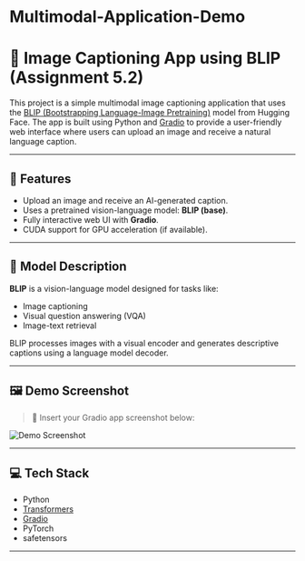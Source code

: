 # Multimodal-Application-Demo

# 📸 Image Captioning App using BLIP (Assignment 5.2)

This project is a simple multimodal image captioning application that uses the [BLIP (Bootstrapping Language-Image Pretraining)](https://huggingface.co/Salesforce/blip-image-captioning-base) model from Hugging Face. The app is built using Python and [Gradio](https://gradio.app/) to provide a user-friendly web interface where users can upload an image and receive a natural language caption.

---

## 🚀 Features

- Upload an image and receive an AI-generated caption.
- Uses a pretrained vision-language model: **BLIP (base)**.
- Fully interactive web UI with **Gradio**.
- CUDA support for GPU acceleration (if available).

---

## 🧠 Model Description

**BLIP** is a vision-language model designed for tasks like:
- Image captioning
- Visual question answering (VQA)
- Image-text retrieval

BLIP processes images with a visual encoder and generates descriptive captions using a language model decoder.

---

## 🖼️ Demo Screenshot

> 📌 Insert your Gradio app screenshot below:

![Demo Screenshot](screenshot.png) <!-- Replace with actual file path if hosted -->

---

## 💻 Tech Stack

- Python
- [Transformers](https://github.com/huggingface/transformers)
- [Gradio](https://github.com/gradio-app/gradio)
- PyTorch
- safetensors

---

